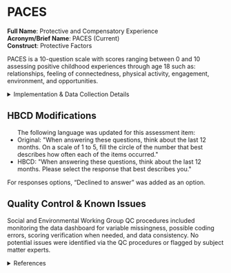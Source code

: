 # PACES
**Full Name**: Protective and Compensatory Experience     
**Acronym/Brief Name**: PACES (Current)     
**Construct**: Protective Factors         
    
PACES is a 10-question scale with scores ranging between 0 and 10 assessing positive childhood experiences through age 18 such as: relationships, feeling of connectedness, physical activity, engagement, environment, and opportunities.

<details>
<summary>Implementation & Data Collection Details</summary>
<ul>
<p><li><b>Method of Administration</b>: RA administered in person or via remote survey </li>
<li><b>REDCap Form Name</b>: sed<em>bm</em>paces </li>
<li><b>Pilot Data Dictionary</b>: PACES </li>
<li><b>Spanish Translation</b>: Translated for HBCD by BURG </li>
<li><b>Child Specific/Unspecific Form</b>: Child Unspecific </li>
<li><b>Respondent:</b> Parent on Self </li>
<li><b>Visits</b>: V01 </li>
</ul>
</details>

## HBCD Modifications
<ul>
The following language was updated for this assessment item:
    <li>Original: "When answering these questions, think about the last 12 months. On a scale of 1 to 5, fill the circle of the number that best describes how often each of the items occurred."</li>
    <li>HBCD: "When answering these questions, think about the last 12 months. Please select the response that best describes you."</li>
</ul>
</details>

For responses options, “Declined to answer” was added as an option.

## Quality Control & Known Issues
Social and Environmental Working Group QC procedures included monitoring the data dashboard for variable missingness, possible coding errors, scoring verification when needed, and data consistency. No potential issues were identified via the QC procedures or flagged by subject matter experts.   

<details class="collapsible references">
  <summary class="references">References</summary>
<ul>
    <li>Morris, A. S., Hays-Grudo, J., Zapata, M. I., Treat, A., &amp; Kerr, K. L. (2021). Adverse and protective childhood experiences and parenting attitudes: The role of cumulative protection in understanding resilience. <em>Adversity and Resilience Science</em>, 2(3), 181–192. <a href="https://doi.org/10.1007/s42844-021-00036-8">https://doi.org/10.1007/s42844-021-00036-8</a></li>
    <li>Morris, A. S., Treat, A., Hays-Grudo, J., Chesher, T., Williamson, A. C., &amp; Mendez, J. (2018). Integrating research and theory on early relationships to guide intervention and prevention. In <em>Building Early Social and Emotional Relationships with Infants and Toddlers</em> (pp. 1–25). Springer International Publishing. <a href="https://doi.org/10.1007/978-3-030-03110-7_1">https://doi.org/10.1007/978-3-030-03110-7_1</a></li>
</ul>
</details>